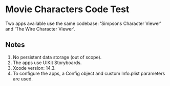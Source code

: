 # Movie Characters Code Test
Two apps available use the same codebase: 'Simpsons Character Viewer' and 'The Wire Character Viewer'.

## Notes
1. No persistent data storage (out of scope).
2. The apps use UIKit Storyboards.
3. Xcode version: 14.3.
4. To configure the apps, a Config object and custom Info.plist parameters are used.
